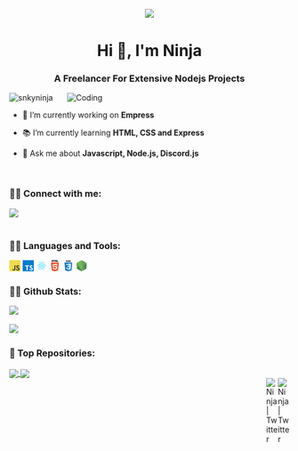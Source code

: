 <p align="center">
  <img src="https://github.com/SNKYNinja/SNKYNinja/blob/main/assets/HuTao.gif?raw=true"width: 80%;" />
</p>

<h1 align="center">Hi 👋, I'm Ninja</h1>
<h3 align="center">A Freelancer For Extensive Nodejs Projects</h3>
<img align = "right" alt="Coding" width="400" src="https://media.discordapp.net/attachments/1021392762379194429/1085873862052421682/devytbs-612dcd6e-3720-4ac2-a50a-23f4cdf20679.gif?width=462&height=375">

<p align="left"> <img src="https://komarev.com/ghpvc/?username=snkyninja&label=Profile%20views&color=0e75b6&style=flat" alt="snkyninja" /> </p>

- 🔭 I’m currently working on **Empress**

- 📚 I’m currently learning **HTML, CSS and Express**

- 💬 Ask me about **Javascript, Node.js, Discord.js** <br/>

<br/><h3 align="left">🐱‍💻 Connect with me:</h3>
                     
<a href="https:///discordapp.com/users/662898453764112408"><img width="40%" align="left" src="https://lanyard.cnrad.dev/api/662898453764112408?bg=272822"></a> 
<br/>
<br/>

<h3 align="left">🐱‍👤 Languages and Tools:</h3>
<code><img height="20" alt="javascript" src="https://raw.githubusercontent.com/github/explore/80688e429a7d4ef2fca1e82350fe8e3517d3494d/topics/javascript/javascript.png"></code>
<code><img height="20" alt="typescript" src="https://raw.githubusercontent.com/github/explore/80688e429a7d4ef2fca1e82350fe8e3517d3494d/topics/typescript/typescript.png"></code>
<code><img height="20" alt="react" src="https://raw.githubusercontent.com/github/explore/80688e429a7d4ef2fca1e82350fe8e3517d3494d/topics/react/react.png"></code>
<code><img height="20" alt="graphql" src="https://raw.githubusercontent.com/github/explore/5c058a388828bb5fde0bcafd4bc867b5bb3f26f3/topics/html/html.png"></code>
<code><img height="20" alt="graphql" src="https://raw.githubusercontent.com/github/explore/5c058a388828bb5fde0bcafd4bc867b5bb3f26f3/topics/css/css.png"></code>
<code><img height="20" alt="nodejs" src="https://raw.githubusercontent.com/github/explore/80688e429a7d4ef2fca1e82350fe8e3517d3494d/topics/nodejs/nodejs.png"></code>
<br/>

<h3 align="left">🐱‍👓 Github Stats:</h3>
                
<p align="left" >
  <a href="https://github.com/SNKYNinja">
 <img src="https://github-readme-streak-stats.herokuapp.com?user=SNKYNinja&theme=radical&hide_border=false&date_format=M%20j%5B%2C%20Y%5D">
  </a>
  </p>

<p align="left" >  
  <a href="https://github.com/anuraghazra/github-readme-stats"> 
<img  src="https://github-readme-stats.vercel.app/api?username=SNKYNinja&&show_icons=true&theme=radical"/>
  </a>
  </p> 

<h3 align="left">🐧 Top Repositories:</h3>

<a href="https://github.com/SNKYNinja/Dashboard">
  <img align="center" src="https://github-readme-stats.vercel.app/api/pin/?username=SNKYNinja&repo=Dashboard&theme=radical" />
</a>
<a href="https://github.com/SNKYNinja/poru">
  <img align="center" src="https://github-readme-stats.vercel.app/api/pin/?username=SNKYNinja&repo=poru&theme=radical" />
</a>
<br />

<a href="https://twitter.com/ninja_snky" target="_blank" rel="noopener noreferrer">
  <img align="right" alt="Ninja | Twitter" width="21px" src="https://raw.githubusercontent.com/anuraghazra/anuraghazra/master/assets/twitter.svg" />
</a>
                                                                                                                                                                 <a href="https://www.youtube.com/watch?v=dQw4w9WgXcQ" target="_blank" rel="noopener noreferrer">
  <img align="right" alt="Ninja | Twitter" width="21px" src="https://static-00.iconduck.com/assets.00/link-symbol-emoji-512x510-5sm6odr3.png" />
</a>
